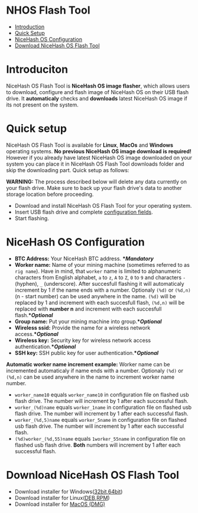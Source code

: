 # NHOS Flash Tool
- [Introduction](#introduction)
- [Quick Setup](#setup)
- [NiceHash OS Configuration](#config)
- [Download NiceHash OS Flash Tool](#downloads)

# <a name="introduction"></a> Introduciton
NiceHash OS Flash Tool is __NiceHash OS image flasher__, which allows users to download, configure and flash image of NiceHash OS on
 their USB flash drive. It __automaticaly__ checks and __downloads__ latest NiceHash OS image if its not present on the system.
 
 # <a name="setup"></a> Quick setup
 NiceHash OS Flash Tool is available for __Linux__, __MacOs__ and __Windows__ operating systems. __No previous NiceHash OS image download is required!__  However if you already have latest NiceHash OS image downloaded on your system you can place it in NiceHash OS Flash Tool downloads folder and skip the downloading part.
 Quick setup as follows: 
 
 __WARNING:__
The process described below will delete any data currently on your flash drive. Make sure to back up your flash drive's data to another storage location before proceeding.

- Download and install NiceHash OS Flash Tool for your operating system.
- Insert USB flash drive and complete [configuration fields](#config).
- Start flashing.

 # <a name="config"></a> NiceHash OS Configuration
- __BTC Address:__ Your NiceHash BTC address. __**Mandatory*__
- __Worker name:__ Name of your mining machine (sometimes referred to as `rig name`). Have in mind, that `worker` name is limited to alphanumeric characters from English alphabet, `a` to `z`, `A` to `Z`, `0` to `9` and characters `-` (hyphen), `_` (underscore). After succesfull flashing it will automaticaly increment by 1 if the name ends with a number.
Optionaly `(%d)` or `(%d,n)`(n - start number) can be used anywhere in the name. `(%d)` will be replaced by 1 and increment with each succesfull flash, `(%d,n)` will be replaced with __number n__ and increment with each succesfull flash.__**Optional*__
- __Group name:__ Put your mining machine into group.__**Optional*__
- __Wireless ssid:__ Provide the name for a wireless network access.__**Optional*__
- __Wireless key:__ Security key for wireless network access authentication.__**Optional*__
- __SSH key:__ SSH public key for user authentication.__**Optional*__

 __Automatic worker name increment example:__
 Worker name can be incremented automaticaly if name ends with a number. Optionaly `(%d)` or `(%d,n)` can be used anywhere in the name to increment worker name number.
 - `worker_name10` equals  `worker_name10` in configuration file on flashed usb flash drive. The number will increment by 1 after each successful flash.
 - `worker_(%d)name` equals `worker_1name` in configuration file on flashed usb flash drive. The number will increment by 1 after each successful flash.
 - `worker_(%d,5)name` equals `worker_5name` in configuration file on flashed usb flash drive. The number will increment by 1 after each successful flash.
 - `(%d)worker_(%d,55)name` equals `1worker_55name` in configuration file on flashed usb flash drive. __Both__ numbers will increment by 1 after each successful flash.
 
 # <a name="downloads"></a>Download NiceHash OS Flash Tool
 - Download installer for Windows([32bit](https://github.com/nicehash/NHOS-Flash-Tool/releases/download/1.0.11/NHOS-Flash-Tool-1.0.11-win32.exe),[64bit](https://github.com/nicehash/NHOS-Flash-Tool/releases/download/1.0.11/NHOS-Flash-Tool-1.0.11-win64.exe))
 - Download installer for Linux([DEB](https://github.com/nicehash/NHOS-Flash-Tool/releases/download/1.0.11/NHOS-Flash-Tool-1.0.11.deb),[RPM](https://github.com/nicehash/NHOS-Flash-Tool/releases/download/1.0.11/NHOS-Flash-Tool-1.0.11.rpm))
 - Download installer for [MacOS (DMG)](https://github.com/nicehash/NHOS-Flash-Tool/releases/download/1.0.11/NHOS-Flash-Tool-1.0.11.dmg)
